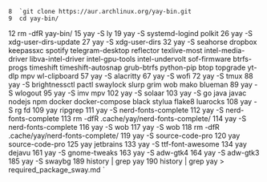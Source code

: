     8  `git clone https://aur.archlinux.org/yay-bin.git
    9  cd yay-bin/
   12  rm -dfR yay-bin/
   15  yay -S ly
   19  yay -S systemd-logind polkit
   26  yay -S xdg-user-dirs-update
   27  yay -S xdg-user-dirs
   32  yay -S seahorse dropbox keepassxc spotify telegram-desktop reflector texlive-most intel-media-driver libva-intel-driver intel-gpu-tools intel-undervolt sof-firmware btrfs-progs timeshift timeshift-autosnap grub-btrfs python-pip btop topgrade yt-dlp mpv wl-clipboard 
   57  yay -S alacritty
   67  yay -S wofi
   72  yay -S tmux
   88  yay -S brightnessctl pactl swaylock slurp grim wob mako blueman
   89  yay -S wlogout
   95  yay -S imv mpv 
  102  yay -S solaar
  103  yay -S go java javac nodejs npm docker docker-compose black stylua flake8 luarocks
  108  yay -S rg fd
  109  yay ripgrep
  111  yay -S nerd-fonts-complete
  112  yay -S nerd-fonts-complete
  113  rm -dfR .cache/yay/nerd-fonts-complete/
  114  yay -S nerd-fonts-complete
  116  yay -S wob
  117  yay -S wob
  118  rm -dfR .cache/yay/nerd-fonts-complete/
  119  yay -S source-code-pro
  120  yay  source-code-pro
  125  yay jetbrains
  133  yay -S ttf-font-awesome
  134  yay dejavu
  161  yay -S gnome-tweaks
  163  yay -S adw-gtk4
  164  yay -S adw-gtk3
  185  yay -S swaybg
  189  history | grep yay
  190  history | grep yay > required_package_sway.md
`
